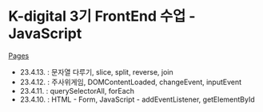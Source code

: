 # K-digital 3기 FrontEnd 수업 - JavaScript

[Pages](https://mnmn092631.github.io/K-digital-2023-3-JS/)

- 23.4.13. : 문자열 다루기, slice, split, reverse, join
- 23.4.12. : 주사위게임, DOMContentLoaded, changeEvent, inputEvent
- 23.4.11. : querySelectorAll, forEach
- 23.4.10. : HTML - Form, JavaScript - addEventListener, getElementById
